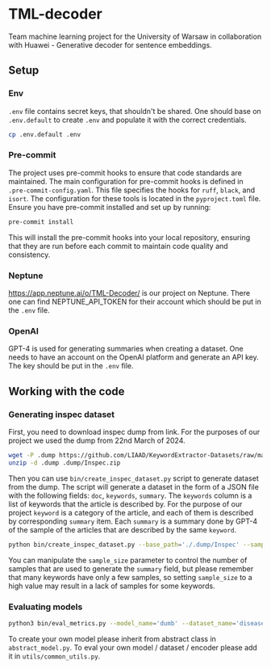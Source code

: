 # TML-decoder

Team machine learning project for the University of Warsaw in collaboration with Huawei - Generative decoder for sentence embeddings.

## Setup

### Env

`.env` file contains secret keys, that shouldn't be shared. One should base on `.env.default` to create `.env` and populate it with the correct credentials.

```bash
cp .env.default .env
```

### Pre-commit

The project uses pre-commit hooks to ensure that code standards are maintained. The main configuration for pre-commit hooks is defined in `.pre-commit-config.yaml`. This file specifies the hooks for `ruff`, `black`, and `isort`. The configuration for these tools is located in the `pyproject.toml` file. Ensure you have pre-commit installed and set up by running:

```bash
pre-commit install
```
This will install the pre-commit hooks into your local repository, ensuring that they are run before each commit to maintain code quality and consistency.

### Neptune

https://app.neptune.ai/o/TML-Decoder/ is our project on Neptune. There one can find NEPTUNE_API_TOKEN for their account which should be put in the `.env` file.

### OpenAI

GPT-4 is used for generating summaries when creating a dataset. One needs to have an account on the OpenAI platform and generate an API key. The key should be put in the `.env` file.

## Working with the code

### Generating inspec dataset

First, you need to download inspec dump from link. For the purposes of our project we used the dump from 22nd March of 2024.

```bash
wget -P .dump https://github.com/LIAAD/KeywordExtractor-Datasets/raw/master/datasets/Inspec.zi
unzip -d .dump .dump/Inspec.zip
```

Then you can use `bin/create_inspec_dataset.py` script to generate dataset from the dump. The script will generate a dataset in the form of a JSON file with the following fields: `doc`, `keywords`, `summary`. The `keywords` column is a list of keywords that the article is described by. For the purpose of our project `keyword` is a category of the article, and each of them is described by corresponding `summary` item. Each `summary` is a summary done by GPT-4 of the sample of the articles that are described by the same `keyword`.

```bash
python bin/create_inspec_dataset.py --base_path='./.dump/Inspec' --sample_size=3 --seed=42
```

You can manipulate the `sample_size` parameter to control the number of samples that are used to generate the `summary` field, but please remember that many keywords have only a few samples, so setting `sample_size` to a high value may result in a lack of samples for some keywords.

### Evaluating models

```bash
python3 bin/eval_metrics.py --model_name='dumb' --dataset_name='diseases' --encoder_name='MiniLM'
```

To create your own model please inherit from abstract class in `abstract_model.py`.
To eval your own model / dataset / encoder please add it in `utils/common_utils.py`.
